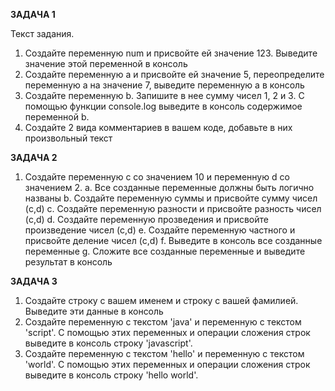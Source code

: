 **ЗАДАЧА 1**

Текст задания. 

1. Создайте переменную num и присвойте ей значение 123. Выведите значение этой переменной в консоль
2. Создайте переменную а и присвойте ей значение 5, переопределите переменную а на значение 7, выведите переменную а в консоль
3. Создайте переменную b. Запишите в нее сумму чисел 1, 2 и 3. С помощью функции console.log выведите в консоль содержимое переменной b.
4. Создайте 2 вида комментариев в вашем коде, добавьте в них произвольный текст

**ЗАДАЧА 2**
1. Создайте переменную c со значением 10 и переменную d со значением 2. 
a.  Все созданные переменные должны быть логично названы
b.  Создайте переменную суммы и присвойте сумму чисел (c,d)
c.  Создайте переменную разности и присвойте разность чисел (c,d)
d.  Создайте переменную прозведения и присвойте произведение чисел (c,d)
e.  Создайте переменную частного и присвойте деление чисел (c,d)
f.  Выведите в консоль все созданные переменные
g.  Сложите все созданные переменные и выведите результат в консоль

**ЗАДАЧА 3**

1. Создайте строку с вашем именем и строку с вашей фамилией. Выведите эти данные в консоль
2. Создайте переменную с текстом 'java' и переменную с текстом 'script'. С помощью этих переменных и операции сложения строк выведите в консоль строку 'javascript'.
3. Создайте переменную с текстом 'hello' и переменную с текстом 'world'. С помощью этих переменных и операции сложения строк выведите в консоль строку 'hello world'.
